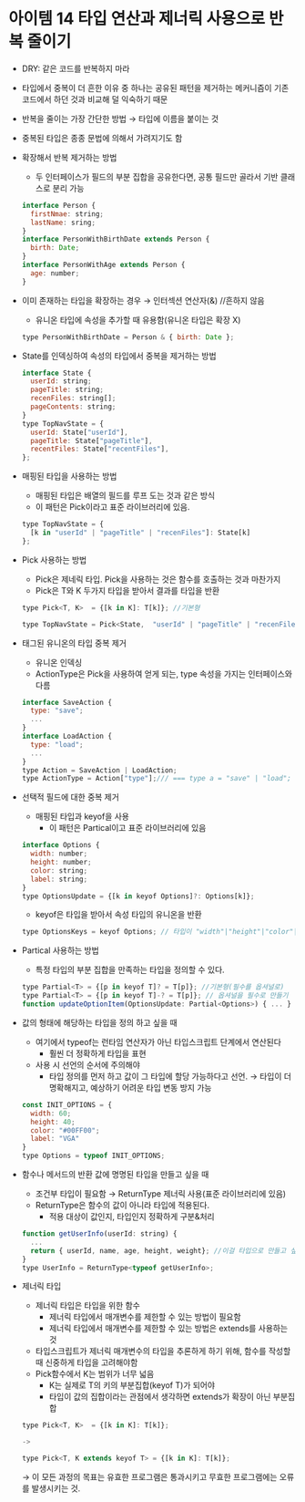 # 아이템 14 타입 연산과 제너릭 사용으로 반복 줄이기

- DRY: 같은 코드를 반복하지 마라
- 타입에서 중복이 더 흔한 이유 중 하나는 공유된 패턴을 제거하는 메커니즘이 기존 코드에서 하던 것과 비교해 덜 익숙하기 때문
- 반복을 줄이는 가장 간단한 방법 → 타입에 이름을 붙이는 것
- 중복된 타입은 종종 문법에 의해서 가려지기도 함

- 확장해서 반복 제거하는 방법
  - 두 인터페이스가 필드의 부분 집합을 공유한다면, 공통 필드만 골라서 기반 클래스로 분리 가능
  ```jsx
  interface Person {
    firstNmae: string;
    lastName: sring;
  }
  interface PersonWithBirthDate extends Person {
    birth: Date;
  }
  interface PersonWithAge extends Person {
    age: number;
  }
  ```
- 이미 존재하는 타입을 확장하는 경우 → 인터섹션 연산자(&) //흔하지 않음
  - 유니온 타입에 속성을 추가할 때 유용함(유니온 타입은 확장 X)
  ```jsx
  type PersonWithBirthDate = Person & { birth: Date };
  ```
- State를 인덱싱하여 속성의 타입에서 중복을 제거하는 방법
  ```jsx
  interface State {
    userId: string;
    pageTitle: string;
    recenFiles: string[];
    pageContents: string;
  }
  type TopNavState = {
    userId: State["userId"],
    pageTitle: State["pageTitle"],
    recentFiles: State["recentFiles"],
  };
  ```
- 매핑된 타입을 사용하는 방법
  - 매핑된 타입은 배열의 필드를 루프 도는 것과 같은 방식
  - 이 패턴은 Pick이라고 표준 라이브러리에 있음.
  ```jsx
  type TopNavState = {
  	[k in "userId" | "pageTitle" | "recenFiles"]: State[k]
  };
  ```
- Pick 사용하는 방법
  - Pick은 제네릭 타입. Pick을 사용하는 것은 함수를 호출하는 것과 마찬가지
  - Pick은 T와 K 두가지 타입을 받아서 결과를 타입을 반환
  ```jsx
  type Pick<T, K>  = {[k in K]: T[k]}; //기본형

  type TopNavState = Pick<State,  "userId" | "pageTitle" | "recenFiles">;
  ```
- 태그된 유니온의 타입 중복 제거
  - 유니온 인덱싱
  - ActionType은 Pick을 사용하여 얻게 되는, type 속성을 가지는 인터페이스와 다름
  ```jsx
  interface SaveAction {
  	type: "save";
  	...
  }
  interface LoadAction {
  	type: "load";
  	...
  }
  type Action = SaveAction | LoadAction;
  type ActionType = Action["type"];/// === type a = "save" | "load";
  ```
- 선택적 필드에 대한 중복 제거
  - 매핑된 타입과 keyof을 사용
    - 이 패턴은 Partical이고 표준 라이브러리에 있음
  ```jsx
  interface Options {
  	width: number;
  	height: number;
  	color: string;
  	label: string;
  }
  type OptionsUpdate = {[k in keyof Options]?: Options[k]};
  ```
  - keyof은 타입을 받아서 속성 타입의 유니온을 반환
  ```jsx
  type OptionsKeys = keyof Options; // 타입이 "width"|"height"|"color"|"label"
  ```
- Partical 사용하는 방법
  - 특정 타입의 부분 집합을 만족하는 타입을 정의할 수 있다.
  ```jsx
  type Partial<T> = {[p in keyof T]? = T[p]}; //기본형(필수를 옵셔널로)
  type Partial<T> = {[p in keyof T]-? = T[p]}; // 옵셔널을 필수로 만들기
  function updateOptionItem(OptionsUpdate: Partial<Options>) { ... }
  ```
- 값의 형태에 해당하는 타입을 정의 하고 싶을 때
  - 여기에서 typeof는 런타임 연산자가 아닌 타입스크립트 단계에서 연산된다
    - 훨씬 더 정확하게 타입을 표현
  - 사용 시 선언의 순서에 주의해야
    - 타입 정의를 먼저 하고 값이 그 타입에 할당 가능하다고 선언.
    → 타입이 더 명확해지고, 예상하기 어려운 타입 변동 방지 가능
  ```jsx
  const INIT_OPTIONS = {
  	width: 60;
  	height: 40;
  	color: "#00FF00";
  	label: "VGA"
  }
  type Options = typeof INIT_OPTIONS;
  ```
- 함수나 메서드의 반환 값에 명명된 타입을 만들고 싶을 때
  - 조건부 타입이 필요함 → ReturnType 제너릭 사용(표준 라이브러리에 있음)
  - ReturnType은 함수의 값이 아니라 타입에 적용된다.
    - 적용 대상이 값인지, 타입인지 정확하게 구분&처리
  ```jsx
  function getUserInfo(userId: string) {
  	...
  	return { userId, name, age, height, weight}; //이걸 타입으로 만들고 싶음
  }
  type UserInfo = ReturnType<typeof getUserInfo>;
  ```
- 제너릭 타입
  - 제너릭 타입은 타입을 위한 함수
    - 제너릭 타입에서 매개변수를 제한할 수 있는 방법이 필요함
    - 제너릭 타입에서 매개변수를 제한할 수 있는 방법은 extends를 사용하는 것
  - 타입스크립트가 제너릭 매개변수의 타입을 추론하게 하기 위해, 함수를 작성할 때 신중하게 타입을 고려해야함
  - Pick함수에서 K는 범위가 너무 넓음
    - K는 실제로 T의 키의 부분집합(keyof T)가 되어야
    - 타입이 값의 집합이라는 관점에서 생각하면 extends가 확장이 아닌 부분집합
  ```jsx
  type Pick<T, K>  = {[k in K]: T[k]};

  ->

  type Pick<T, K extends keyof T> = {[k in K]: T[k]};
  ```
  → 이 모든 과정의 목표는 유효한 프로그램은 통과시키고 무효한 프로그램에는 오류를 발생시키는 것.
